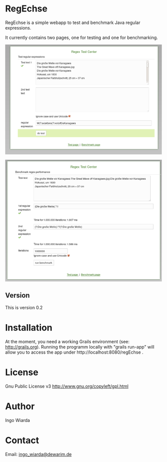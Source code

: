 # RegEchse

RegEchse is a simple webapp to test and benchmark Java regular expressions.

It currently contains two pages, one for testing and one for benchmarking.

![regex test page](data/regex_test_page.png)

![regex benchmark page](data/regex_benchmark_page.png)


## Version

This is version 0.2

# Installation

At the moment, you need a working Grails environment (see: http://grails.org).
Running the programm locally with "grails run-app" will allow you to access the app under http://localhost:8080/regEchse .

# License

Gnu Public License v3 http://www.gnu.org/copyleft/gpl.html

# Author

Ingo Wiarda

# Contact

Email: ingo_wiarda@dewarim.de

